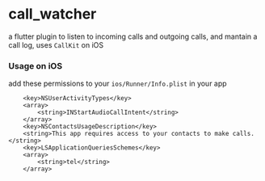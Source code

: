 # call_watcher
a flutter plugin to listen to incoming calls and outgoing calls, and mantain a call log, uses `CallKit` on iOS



### Usage on iOS
add these permissions to your `ios/Runner/Info.plist` in your app
```plist
    <key>NSUserActivityTypes</key>
	<array>
		<string>INStartAudioCallIntent</string>
	</array>
	<key>NSContactsUsageDescription</key>
	<string>This app requires access to your contacts to make calls.</string>
	<key>LSApplicationQueriesSchemes</key>
	<array>
		<string>tel</string>
	</array>
```